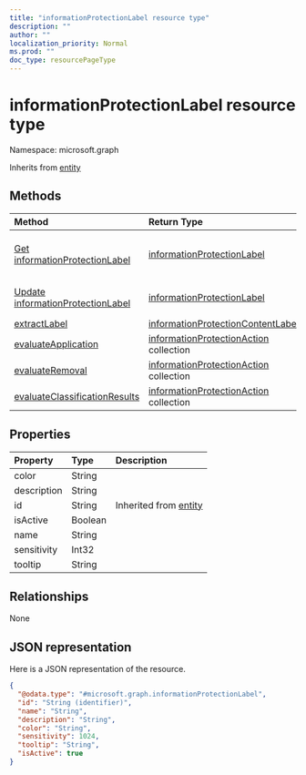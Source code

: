 ```yaml
---
title: "informationProtectionLabel resource type"
description: ""
author: ""
localization_priority: Normal
ms.prod: ""
doc_type: resourcePageType
---
```


# informationProtectionLabel resource type


Namespace: microsoft.graph




Inherits from [entity](../resources/entity.md)

## Methods
|Method|Return Type|Description|
|:---|:---|:---|
|[Get informationProtectionLabel](../api/informationprotectionlabel-get.md)|[informationProtectionLabel](../resources/informationprotectionlabel.md)|Read properties and relationships of the [informationProtectionLabel](../resources/informationprotectionlabel.md) object.|
|[Update informationProtectionLabel](../api/informationprotectionlabel-update.md)|[informationProtectionLabel](../resources/informationprotectionlabel.md)|Update the properties of a [informationProtectionLabel](../resources/informationprotectionlabel.md) object.|
|[extractLabel](../api/informationprotectionlabel-extractlabel.md)|[informationProtectionContentLabel](../resources/informationprotectioncontentlabel.md)||
|[evaluateApplication](../api/informationprotectionlabel-evaluateapplication.md)|[informationProtectionAction](../resources/informationprotectionaction.md) collection||
|[evaluateRemoval](../api/informationprotectionlabel-evaluateremoval.md)|[informationProtectionAction](../resources/informationprotectionaction.md) collection||
|[evaluateClassificationResults](../api/informationprotectionlabel-evaluateclassificationresults.md)|[informationProtectionAction](../resources/informationprotectionaction.md) collection||

## Properties
|Property|Type|Description|
|:---|:---|:---|
|color|String||
|description|String||
|id|String| Inherited from [entity](../resources/entity.md)|
|isActive|Boolean||
|name|String||
|sensitivity|Int32||
|tooltip|String||

## Relationships
None

## JSON representation
Here is a JSON representation of the resource.
<!-- {
  "blockType": "resource",
  "keyProperty": "id",
  "@odata.type": "microsoft.graph.informationProtectionLabel",
  "baseType": "microsoft.graph.entity",
  "openType": false
}
-->
``` json
{
  "@odata.type": "#microsoft.graph.informationProtectionLabel",
  "id": "String (identifier)",
  "name": "String",
  "description": "String",
  "color": "String",
  "sensitivity": 1024,
  "tooltip": "String",
  "isActive": true
}
```

